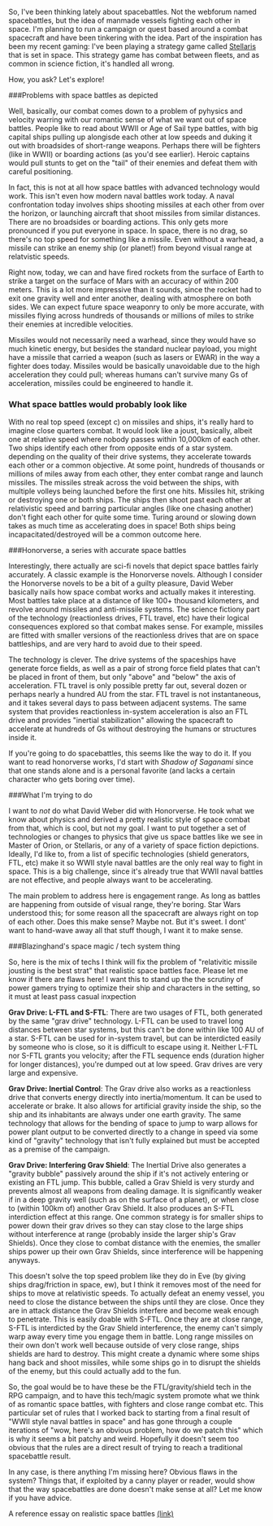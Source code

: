 So, I've been thinking lately about spacebattles. Not the webforum named spacebattles, but the idea of manmade vessels fighting each other in space. I'm planning to run a campaign or quest based around a combat spacecraft and have been tinkering with the idea. Part of the inspiration has been my recent gaming: I've been playing a strategy game called [Stellaris](https://www.paradoxplaza.com/stellaris) that is set in space. This strategy game has combat between fleets, and as common in science fiction, it's handled all wrong.

How, you ask? Let's explore!

###Problems with space battles as depicted

Well, basically, our combat comes down to a problem of pyhysics and velocity warring with our romantic sense of what we want out of space battles. People like to read about WWII or Age of Sail type battles, with big capital ships pulling up alongisde each other at low speeds and duking it out with broadsides of short-range weapons. Perhaps there will be fighters (like in WWII) or boarding actions (as you'd see earlier). Heroic captains would pull stunts to get on the "tail" of their enemies and defeat them with careful positioning. 

In fact, this is not at all how space battles with advanced technology would work. This isn't even how modern naval battles work today. A naval confrontation today involves ships shooting missiles at each other from over the horizon, or launching aircraft that shoot missiles from similar distances. There are no broadsides or boarding actions. This only gets more pronounced if you put everyone in space. In space, there is no drag, so there's no top speed for something like a missile. Even without a warhead, a missile can strike an enemy ship (or planet!) from beyond visual range at relatvistic speeds.

Right now, today, we can and have fired rockets from the surface of Earth to strike a target on the surface of Mars with an accuracy of within 200 meters. This is a lot more impressive than it sounds, since the rocket had to exit one gravity well and enter another, dealing with atmosphere on both sides. We can expect future space weaponry to only be more accurate, with missiles flying across hundreds of thousands or millions of miles to strike their enemies at incredible velocities.

Missiles would not necessarily need a warhead, since they would have so much kinetic energy, but besides the standard nuclear payload, you might have a missile that carried a weapon (such as lasers or EWAR) in the way a fighter does today. Missiles would be basically unavoidable due to the high acceleration they could pull; whereas humans can't survive many Gs of acceleration, missiles could be engineered to handle it.

### What space battles would probably look like

With no real top speed (except c) on missiles and ships, it's really hard to imagine close quarters combat. It would look like a joust, basically, albeit one at relative speed where nobody passes within 10,000km of each other. Two ships identify each other from opposite ends of a star system. depending on the quality of their drive systems, they accelerate towards each other or a common objective. At some point, hundreds of thousands or millions of miles away from each other, they enter combat range and launch missiles. The missiles streak across the void between the ships, with multiple volleys being launched before the first one hits. Missiles hit, striking or destroying one or both ships. The ships then shoot past each other at relativistic speed and barring particular angles (like one chasing another) don't fight each other for quite some time. Turing around or slowing down takes as much time as accelerating does in space! Both ships being incapacitated/destroyed will be a common outcome here. 

###Honorverse, a series with accurate space battles

Interestingly, there actually are sci-fi novels that depict space battles fairly accurately. A classic example is the Honorverse novels. Although I consider the Honorverse novels to be a bit of a guilty pleasure, David Weber basically nails how space combat works and actually makes it interesting. Most battles take place at a distance of like 100+ thousand kilometers, and revolve around missiles and anti-missile systems. The science fictiony part of the technology (reactionless drives, FTL travel, etc) have their logical consequences explored so that combat makes sense. For example, missiles are fitted with smaller versions of the reactionless drives that are on space battleships, and are very hard to avoid due to their speed.

The technology is clever. The drive systems of the spaceships have generate force fields, as well as a pair of strong force field plates that can't be placed in front of them, but only "above" and "below" the axis of acceleration. FTL travel is only possible pretty far out, several dozen or perhaps nearly a hundred AU from the star. FTL travel is not instantaneous, and it takes several days to pass between adjacent systems. The same system that provides reactionless in-system acceleration is also an FTL drive and provides "inertial stabilization" allowing the spacecraft to accelerate at hundreds of Gs without destroying the humans or structures inside it.

If you're going to do spacebattles, this seems like the way to do it. If you want to read honorverse works, I'd start with *Shadow of Saganami* since that one stands alone and is a personal favorite (and lacks a certain character who gets boring over time).

###What I'm trying to do

I want to *not* do what David Weber did with Honorverse. He took what we know about physics and derived a pretty realistic style of space combat from that, which is cool, but not my goal. I want to put together a set of technologies or changes to physics that give us space battles like we see in Master of Orion, or Stellaris, or any of a variety of space fiction depictions. Ideally, I'd like to, from a list of specific technologies (shield generators, FTL, etc) make it so WWII style naval battles are the only real way to fight in space. This is a big challenge, since it's already true that WWII naval battles are not effective, and people always want to be accelerating. 

The main problem to address here is engagement range. As long as battles are happening from outside of visual range, they're boring. Star Wars understood this; for some reason all the spacecraft are always right on top of each other. Does this make sense? Maybe not. But it's sweet. I dont' want to hand-wave away all that stuff though, I want it to make sense. 

###Blazinghand's space magic / tech system thing

So, here is the mix of techs I think will fix the problem of "relativitic missile jousting is the best strat" that realistic space battles face. Please let me know if there are flaws here! I want this to stand up the the scrutiny of power gamers trying to optimize their ship and characters in the setting, so it must at least pass casual inxpection

**Grav Drive: L-FTL and S-FTL**: There are two usages of FTL, both generated by the same "grav drive" technology. L-FTL can be used to travel long distances between star systems, but this can't be done within like 100 AU of a star. S-FTL can be used for in-system travel, but can be interdicted easily by someone who is close, so it is difficult to escape using it. Neither L-FTL nor S-FTL grants you velocity; after the FTL sequence ends (duration higher for longer distances), you're dumped out at low speed. Grav drives are very large and expensive.

**Grav Drive: Inertial Control**: The Grav drive also works as a reactionless drive that converts energy directly into inertia/momentum. It can be used to accelerate or brake. It also allows for artificial gravity inside the ship, so the ship and its inhabitants are always under one earth gravity. The same technology that allows for the bending of space to jump to warp allows for power plant output to be converted directly to a change in speed via some kind of "gravity" technology that isn't fully explained but must be accepted as a premise of the campaign.

**Grav Drive: Interfering Grav Shield**: The Inertial Drive also generates a "gravity bubble" passively around the ship if it's not actively entering or existing an FTL jump. This bubble, called a Grav Shield is very sturdy and prevents almost all weapons from dealing damage. It is significantly weaker if in a deep gravity well (such as on the surface of a planet), or when close to (within 100km of) another Grav Shield. It also produces an S-FTL interdiction effect at this range. One common strategy is for smaller ships to power down their grav drives so they can stay close to the large ships without interference at range (probably inside the larger ship's Grav Shields). Once they close to combat distance with the enemies, the smaller ships power up their own Grav Shields, since interference will be happening anyways.

This doesn't solve the top speed problem like they do in Eve (by giving ships drag/friction in space, ew), but I think it removes most of the need for ships to move at relativistic speeds. To actually defeat an enemy vessel, you need to close the distance between the ships until they are close. Once they are in attack distance the Grav Shields interfere and become weak enough to penetrate. This is easily doable with S-FTL. Once they are at close range, S-FTL is interdicted by the Grav Shield interference, the enemy can't simply warp away every time you engage them in battle. Long range missiles on their own don't work well because outside of very close range, ships shields are hard to destroy. This might create a dynamic where some ships hang back and shoot missiles, while some ships go in to disrupt the shields of the enemy, but this could actually add to the fun. 

So, the goal would be to have these be the FTL/gravity/shield tech in the RPG campaign, and to have this tech/magic system promote what we think of as romantic space battles, with fighters and close range combat etc. This particular set of rules that I worked back to starting from a final result of "WWII style naval battles in space" and has gone through a couple iterations of "wow, here's an obvious problem, how do we patch this" which is why it seems a bit patchy and weird. Hopefully it doesn't seem too obvious that the rules are a direct result of trying to reach a traditional spacebattle result.

In any case, is there anything I'm missing here? Obvious flaws in the system? Things that, if exploited by a canny player or reader, would show that the way spacebattles are done doesn't make sense at all? Let me know if you have advice.

A reference essay on realistic space battles [(link)](https://forums.spacebattles.com/threads/essay-on-realistic-space-combat-i-wrote.131056/)

 
